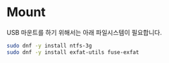 # Mount

USB 마운트를 하기 위해서는 아래 파일시스템이 필요합니다.

```bash
sudo dnf -y install ntfs-3g
sudo dnf -y install exfat-utils fuse-exfat
```
